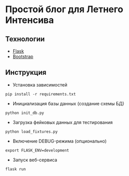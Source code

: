 # Простой блог для Летнего Интенсива

## Технологии

* [Flask](http://flask.pocoo.org/)
* [Bootstrap](https://getbootstrap.com)

## Инструкция

* Установка зависимостей
```
pip install -r requirements.txt
```

* Инициализация базы данных (создание схемы БД)
```
python init_db.py
```

* Загрузка фейковых данных для тестирования
```
python load_fixtures.py
```

* Включение DEBUG-режима (опционально)
```
export FLASK_ENV=development
```

* Запуск веб-сервиса
```
flask run
```

